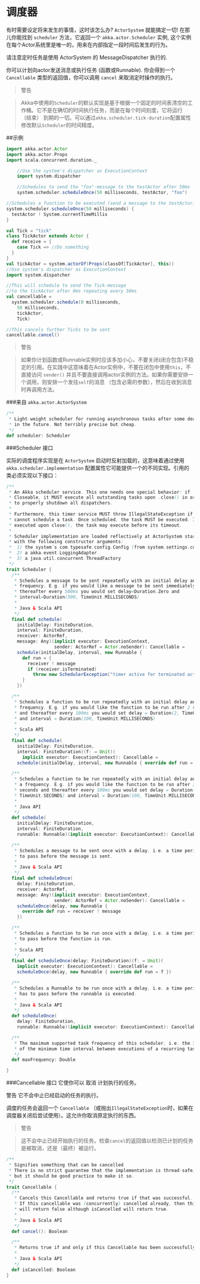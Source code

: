 # 调度器

有时需要设定将来发生的事情，这时该怎么办? `ActorSystem` 就能搞定一切! 在那儿你能找到 `scheduler` 方法，它返回一个 `akka.actor.Scheduler` 实例, 这个实例在每个Actor系统里是唯一的，用来在内部指定一段时间后发生的行为。

请注意定时任务是使用 ActorSystem 的 MessageDispatcher 执行的.

你可以计划向actor发送消息或执行任务 (函数或Runnable). 你会得到一个 ``Cancellable`` 类型的返回值，你可以调用 `cancel` 来取消定时操作的执行。

> 警告

> Akka中使用的``Scheduler``的默认实现是基于根据一个固定的时间表清空的工作桶。它不是在确切的时间执行任务，而是在每个时间刻度，它将运行 （结束） 到期的一切。可以通过``akka.scheduler.tick-duration``配置属性修改默认``Scheduler``的时间精度。

##示例

```scala
import akka.actor.Actor
import akka.actor.Props
import scala.concurrent.duration._

    //Use the system's dispatcher as ExecutionContext
    import system.dispatcher

    //Schedules to send the "foo"-message to the testActor after 50ms
    system.scheduler.scheduleOnce(50 milliseconds, testActor, "foo")
```

```scala
//Schedules a function to be executed (send a message to the testActor) after 50ms
system.scheduler.scheduleOnce(50 milliseconds) {
  testActor ! System.currentTimeMillis
}
```

```scala
val Tick = "tick"
class TickActor extends Actor {
  def receive = {
    case Tick => //Do something
  }
}
val tickActor = system.actorOf(Props(classOf[TickActor], this))
//Use system's dispatcher as ExecutionContext
import system.dispatcher

//This will schedule to send the Tick-message
//to the tickActor after 0ms repeating every 50ms
val cancellable =
  system.scheduler.schedule(0 milliseconds,
    50 milliseconds,
    tickActor,
    Tick)

//This cancels further Ticks to be sent
cancellable.cancel()
```

> 警告

> 如果你计划函数或Runnable实例时应该多加小心，不要关闭(闭合包含)不稳定的引用。在实践中这意味着在Actor实例中，不要在闭包中使用``this``，不直接访问 ``sender()`` 并且不要直接调用actor实例的方法。如果你需要安排一个调用，则安排一个发往``self``的消息 （包含必需的参数），然后在收到消息时再调用方法。

###来自 ``akka.actor.ActorSystem``

```scala
/**
 * Light-weight scheduler for running asynchronous tasks after some deadline
 * in the future. Not terribly precise but cheap.
 */
def scheduler: Scheduler
```

###Scheduler 接口

实际的调度程序实现是在 `ActorSystem` 启动时反射加载的，这意味着通过使用 ``akka.scheduler.implementation`` 配置属性它可能提供一个的不同实现。引用的类必须实现以下接口：

```scala
/**
 * An Akka scheduler service. This one needs one special behavior: if
 * Closeable, it MUST execute all outstanding tasks upon .close() in order
 * to properly shutdown all dispatchers.
 *
 * Furthermore, this timer service MUST throw IllegalStateException if it
 * cannot schedule a task. Once scheduled, the task MUST be executed. If
 * executed upon close(), the task may execute before its timeout.
 *
 * Scheduler implementation are loaded reflectively at ActorSystem start-up
 * with the following constructor arguments:
 *  1) the system’s com.typesafe.config.Config (from system.settings.config)
 *  2) a akka.event.LoggingAdapter
 *  3) a java.util.concurrent.ThreadFactory
 */
trait Scheduler {
  /**
   * Schedules a message to be sent repeatedly with an initial delay and
   * frequency. E.g. if you would like a message to be sent immediately and
   * thereafter every 500ms you would set delay=Duration.Zero and
   * interval=Duration(500, TimeUnit.MILLISECONDS)
   *
   * Java & Scala API
   */
  final def schedule(
    initialDelay: FiniteDuration,
    interval: FiniteDuration,
    receiver: ActorRef,
    message: Any)(implicit executor: ExecutionContext,
                  sender: ActorRef = Actor.noSender): Cancellable =
    schedule(initialDelay, interval, new Runnable {
      def run = {
        receiver ! message
        if (receiver.isTerminated)
          throw new SchedulerException("timer active for terminated actor")
      }
    })

  /**
   * Schedules a function to be run repeatedly with an initial delay and a
   * frequency. E.g. if you would like the function to be run after 2 seconds
   * and thereafter every 100ms you would set delay = Duration(2, TimeUnit.SECONDS)
   * and interval = Duration(100, TimeUnit.MILLISECONDS)
   *
   * Scala API
   */
  final def schedule(
    initialDelay: FiniteDuration,
    interval: FiniteDuration)(f: ⇒ Unit)(
      implicit executor: ExecutionContext): Cancellable =
    schedule(initialDelay, interval, new Runnable { override def run = f })

  /**
   * Schedules a function to be run repeatedly with an initial delay and
   * a frequency. E.g. if you would like the function to be run after 2
   * seconds and thereafter every 100ms you would set delay = Duration(2,
   * TimeUnit.SECONDS) and interval = Duration(100, TimeUnit.MILLISECONDS)
   *
   * Java API
   */
  def schedule(
    initialDelay: FiniteDuration,
    interval: FiniteDuration,
    runnable: Runnable)(implicit executor: ExecutionContext): Cancellable

  /**
   * Schedules a message to be sent once with a delay, i.e. a time period that has
   * to pass before the message is sent.
   *
   * Java & Scala API
   */
  final def scheduleOnce(
    delay: FiniteDuration,
    receiver: ActorRef,
    message: Any)(implicit executor: ExecutionContext,
                  sender: ActorRef = Actor.noSender): Cancellable =
    scheduleOnce(delay, new Runnable {
      override def run = receiver ! message
    })

  /**
   * Schedules a function to be run once with a delay, i.e. a time period that has
   * to pass before the function is run.
   *
   * Scala API
   */
  final def scheduleOnce(delay: FiniteDuration)(f: ⇒ Unit)(
    implicit executor: ExecutionContext): Cancellable =
    scheduleOnce(delay, new Runnable { override def run = f })

  /**
   * Schedules a Runnable to be run once with a delay, i.e. a time period that
   * has to pass before the runnable is executed.
   *
   * Java & Scala API
   */
  def scheduleOnce(
    delay: FiniteDuration,
    runnable: Runnable)(implicit executor: ExecutionContext): Cancellable

  /**
   * The maximum supported task frequency of this scheduler, i.e. the inverse
   * of the minimum time interval between executions of a recurring task, in Hz.
   */
  def maxFrequency: Double

}
```

###Cancellable 接口
它使你可以 取消 计划执行的任务。

警告
它不会中止已经启动的任务的执行。

调度的任务会返回一个 `Cancellable` （或抛出`IllegalStateException`时，如果在调度器关闭后尝试使用）。这允许你取消原定执行的东西。

> 警告

> 这不会中止已经开始执行的任务。检查``cancel``的返回值以检测已计划的任务是被取消，还是（最终）被运行。

```scala
/**
 * Signifies something that can be cancelled
 * There is no strict guarantee that the implementation is thread-safe,
 * but it should be good practice to make it so.
 */
trait Cancellable {
  /**
   * Cancels this Cancellable and returns true if that was successful.
   * If this cancellable was (concurrently) cancelled already, then this method
   * will return false although isCancelled will return true.
   *
   * Java & Scala API
   */
  def cancel(): Boolean

  /**
   * Returns true if and only if this Cancellable has been successfully cancelled
   *
   * Java & Scala API
   */
  def isCancelled: Boolean
}
```


